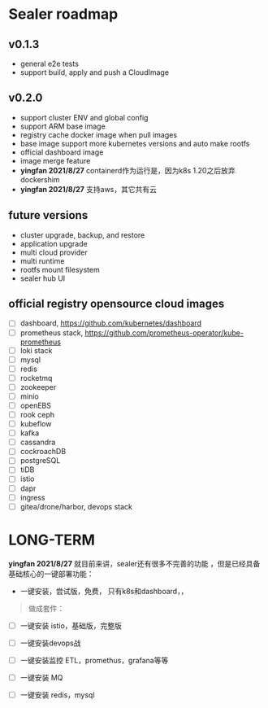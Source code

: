 # Sealer roadmap

## v0.1.3

* general e2e tests
* support build, apply and push a CloudImage

## **v0.2.0**

* support cluster ENV and global config
* support ARM base image
* registry cache docker image when pull images
* base image support more kubernetes versions and auto make rootfs
* official dashboard image
* image merge feature
* **yingfan 2021/8/27** containerd作为运行是，因为k8s 1.20之后放弃dockershim
* **yingfan  2021/8/27** 支持aws，其它共有云

## future versions

* cluster upgrade, backup, and restore
* application upgrade
* multi cloud provider
* multi runtime
* rootfs mount filesystem
* sealer hub UI

## official registry opensource cloud images

- [ ] dashboard, https://github.com/kubernetes/dashboard
- [ ] prometheus stack, https://github.com/prometheus-operator/kube-prometheus
- [ ] loki stack
- [ ] mysql
- [ ] redis
- [ ] rocketmq
- [ ] zookeeper
- [ ] minio
- [ ] openEBS
- [ ] rook ceph
- [ ] kubeflow
- [ ] kafka
- [ ] cassandra
- [ ] cockroachDB
- [ ] postgreSQL
- [ ] tiDB
- [ ] istio
- [ ] dapr
- [ ] ingress
- [ ] gitea/drone/harbor, devops stack

# LONG-TERM


**yingfan  2021/8/27**
就目前来讲，sealer还有很多不完善的功能
，但是已经具备基础核心的一键部署功能： 
- 一键安装，尝试版，免费， 只有k8s和dashboard，，

>做成套件：
>
- [ ]  一键安装 istio，基础版，完整版
- [ ]  一键安装devops战
- [ ]  一键安装监控 ETL，promethus，grafana等等
- [ ]  一键安装 MQ
- [ ]  一键安装 redis，mysql





